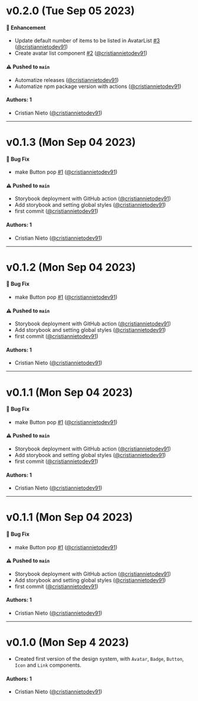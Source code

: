 # v0.2.0 (Tue Sep 05 2023)

#### 🚀 Enhancement

- Update default number of items to be listed in AvatarList [#3](https://github.com/cristiannietodev91/ui-forms-cs/pull/3) ([@cristiannietodev91](https://github.com/cristiannietodev91))
- Create avatar list component [#2](https://github.com/cristiannietodev91/ui-forms-cs/pull/2) ([@cristiannietodev91](https://github.com/cristiannietodev91))

#### ⚠️ Pushed to `main`

- Automatize releases ([@cristiannietodev91](https://github.com/cristiannietodev91))
- Automatize npm package version with actions ([@cristiannietodev91](https://github.com/cristiannietodev91))

#### Authors: 1

- Cristian Nieto ([@cristiannietodev91](https://github.com/cristiannietodev91))

---

# v0.1.3 (Mon Sep 04 2023)

#### 🐛 Bug Fix

- make Button pop [#1](https://github.com/cristiannietodev91/ui-forms-cs/pull/1) ([@cristiannietodev91](https://github.com/cristiannietodev91))

#### ⚠️ Pushed to `main`

- Storybook deployment with GitHub action ([@cristiannietodev91](https://github.com/cristiannietodev91))
- Add storybook and setting global styles ([@cristiannietodev91](https://github.com/cristiannietodev91))
- first commit ([@cristiannietodev91](https://github.com/cristiannietodev91))

#### Authors: 1

- Cristian Nieto ([@cristiannietodev91](https://github.com/cristiannietodev91))

---

# v0.1.2 (Mon Sep 04 2023)

#### 🐛 Bug Fix

- make Button pop [#1](https://github.com/cristiannietodev91/ui-forms-cs/pull/1) ([@cristiannietodev91](https://github.com/cristiannietodev91))

#### ⚠️ Pushed to `main`

- Storybook deployment with GitHub action ([@cristiannietodev91](https://github.com/cristiannietodev91))
- Add storybook and setting global styles ([@cristiannietodev91](https://github.com/cristiannietodev91))
- first commit ([@cristiannietodev91](https://github.com/cristiannietodev91))

#### Authors: 1

- Cristian Nieto ([@cristiannietodev91](https://github.com/cristiannietodev91))

---

# v0.1.1 (Mon Sep 04 2023)

#### 🐛 Bug Fix

- make Button pop [#1](https://github.com/cristiannietodev91/ui-forms-cs/pull/1) ([@cristiannietodev91](https://github.com/cristiannietodev91))

#### ⚠️ Pushed to `main`

- Storybook deployment with GitHub action ([@cristiannietodev91](https://github.com/cristiannietodev91))
- Add storybook and setting global styles ([@cristiannietodev91](https://github.com/cristiannietodev91))
- first commit ([@cristiannietodev91](https://github.com/cristiannietodev91))

#### Authors: 1

- Cristian Nieto ([@cristiannietodev91](https://github.com/cristiannietodev91))

---

# v0.1.1 (Mon Sep 04 2023)

#### 🐛 Bug Fix

- make Button pop [#1](https://github.com/cristiannietodev91/ui-forms-cs/pull/1) ([@cristiannietodev91](https://github.com/cristiannietodev91))

#### ⚠️ Pushed to `main`

- Storybook deployment with GitHub action ([@cristiannietodev91](https://github.com/cristiannietodev91))
- Add storybook and setting global styles ([@cristiannietodev91](https://github.com/cristiannietodev91))
- first commit ([@cristiannietodev91](https://github.com/cristiannietodev91))

#### Authors: 1

- Cristian Nieto ([@cristiannietodev91](https://github.com/cristiannietodev91))

---

# v0.1.0 (Mon Sep 4 2023)

- Created first version of the design system, with `Avatar`, `Badge`, `Button`, `Icon` and `Link` components.

#### Authors: 1

- Cristian Nieto ([@cristiannietodev91](https://github.com/cristiannietodev91))
